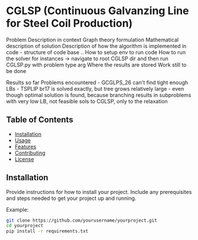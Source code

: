 # CGLSP (Continuous Galvanzing Line for Steel Coil Production)

Problem Description in context
Graph theory formulation
Mathematical description of solution
Description of how the algorithm is implemented in code - structure of code base ..
How to setup env to run code
How to run the solver for instances ->  navigate to root CGLSP dir and then run CGLSP.py with problem type arg
Where the results are stored
Work still to be done

Results so far
Problems encountered - GCGLPS_26 can't find tight enough LBs
                    - TSPLIP br17 is solved exactly, but tree grows relatively large
                    - even though optimal solution is found, because branching results in subproblems with very low LB, not feasible sols to CGLSP, only to the relaxation


## Table of Contents

- [Installation](#installation)
- [Usage](#usage)
- [Features](#features)
- [Contributing](#contributing)
- [License](#license)

## Installation

Provide instructions for how to install your project. Include any prerequisites and steps needed to get your project up and running.

Example:
```bash
git clone https://github.com/yourusername/yourproject.git
cd yourproject
pip install -r requirements.txt

